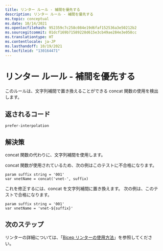 ```yaml
---
title: リンター ルール - 補間を優先する
description: リンター ルール - 補間を優先する
ms.topic: conceptual
ms.date: 10/14/2021
ms.openlocfilehash: 952359c7c258c084e19d6faf152536a3e50212b2
ms.sourcegitcommit: 01dcf169b71589228d615e3cb49ae284e3e058cc
ms.translationtype: HT
ms.contentlocale: ja-JP
ms.lasthandoff: 10/19/2021
ms.locfileid: "130164471"
---
```

# <a name="linter-rule---prefer-interpolation"></a>リンター ルール - 補間を優先する

このルールは、文字列補間で置き換えることができる concat 関数の使用を検出します。

## <a name="returned-code"></a>返されるコード

`prefer-interpolation`

## <a name="solution"></a>解決策

concat 関数の代わりに、文字列補間を使用します。

concat 関数が使用されているため、次の例はこのテストに不合格になります。

```bicep
param suffix string = '001'
var vnetName = concat('vnet-', suffix)
```

これを修正するには、concat を文字列補間に置き換えます。 次の例は、このテストで合格になります。

```bicep
param suffix string = '001'
var vnetName = 'vnet-${suffix}'
```

## <a name="next-steps"></a>次のステップ

リンターの詳細については、「[Bicep リンターの使用方法](./linter.md)」を参照してください。
